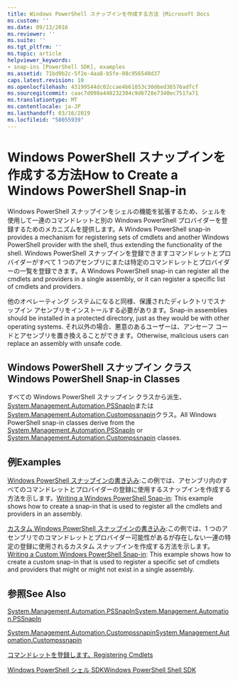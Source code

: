 ```yaml
---
title: Windows PowerShell スナップインを作成する方法 |Microsoft Docs
ms.custom: ''
ms.date: 09/13/2016
ms.reviewer: ''
ms.suite: ''
ms.tgt_pltfrm: ''
ms.topic: article
helpviewer_keywords:
- snap-ins [PowerShell SDK], examples
ms.assetid: 71bd9b2c-5f2e-4aa8-b5fe-08c956540d37
caps.latest.revision: 10
ms.openlocfilehash: 43199544dc02ccae4b61053c30d6ed36576adfcf
ms.sourcegitcommit: caac7d098a448232304c9d6728e7340ec7517a71
ms.translationtype: MT
ms.contentlocale: ja-JP
ms.lasthandoff: 03/16/2019
ms.locfileid: "58055939"
---
```

# <a name="how-to-create-a-windows-powershell-snap-in"></a><span data-ttu-id="cc3a0-102">Windows PowerShell スナップインを作成する方法</span><span class="sxs-lookup"><span data-stu-id="cc3a0-102">How to Create a Windows PowerShell Snap-in</span></span>

<span data-ttu-id="cc3a0-103">Windows PowerShell スナップインをシェルの機能を拡張するため、シェルを使用して一連のコマンドレットと別の Windows PowerShell プロバイダーを登録するためのメカニズムを提供します。</span><span class="sxs-lookup"><span data-stu-id="cc3a0-103">A Windows PowerShell snap-in provides a mechanism for registering sets of cmdlets and another Windows PowerShell provider with the shell, thus extending the functionality of the shell.</span></span> <span data-ttu-id="cc3a0-104">Windows PowerShell スナップインを登録できますコマンドレットとプロバイダーがすべて 1 つのアセンブリにまたは特定のコマンドレットとプロバイダーの一覧を登録できます。</span><span class="sxs-lookup"><span data-stu-id="cc3a0-104">A Windows PowerShell snap-in can register all the cmdlets and providers in a single assembly, or it can register a specific list of cmdlets and providers.</span></span>

<span data-ttu-id="cc3a0-105">他のオペレーティング システムになると同様、保護されたディレクトリでスナップイン アセンブリをインストールする必要があります。</span><span class="sxs-lookup"><span data-stu-id="cc3a0-105">Snap-in assemblies should be installed in a protected directory, just as they would be with other operating systems.</span></span> <span data-ttu-id="cc3a0-106">それ以外の場合、悪意のあるユーザーは、アンセーフ コードとアセンブリを置き換えることができます。</span><span class="sxs-lookup"><span data-stu-id="cc3a0-106">Otherwise, malicious users can replace an assembly with unsafe code.</span></span>

## <a name="windows-powershell-snap-in-classes"></a><span data-ttu-id="cc3a0-107">Windows PowerShell スナップイン クラス</span><span class="sxs-lookup"><span data-stu-id="cc3a0-107">Windows PowerShell Snap-in Classes</span></span>

<span data-ttu-id="cc3a0-108">すべての Windows PowerShell スナップイン クラスから派生、 [System.Management.Automation.PSSnapIn](/dotnet/api/System.Management.Automation.PSSnapIn)または[System.Management.Automation.Custompssnapin](/dotnet/api/System.Management.Automation.CustomPSSnapIn)クラス。</span><span class="sxs-lookup"><span data-stu-id="cc3a0-108">All Windows PowerShell snap-in classes derive from the [System.Management.Automation.PSSnapIn](/dotnet/api/System.Management.Automation.PSSnapIn) or [System.Management.Automation.Custompssnapin](/dotnet/api/System.Management.Automation.CustomPSSnapIn) classes.</span></span>

## <a name="examples"></a><span data-ttu-id="cc3a0-109">例</span><span class="sxs-lookup"><span data-stu-id="cc3a0-109">Examples</span></span>

<span data-ttu-id="cc3a0-110">[Windows PowerShell スナップインの書き込み](./writing-a-windows-powershell-snap-in.md):この例では、アセンブリ内のすべてのコマンドレットとプロバイダーの登録に使用するスナップインを作成する方法を示します。</span><span class="sxs-lookup"><span data-stu-id="cc3a0-110">[Writing a Windows PowerShell Snap-in](./writing-a-windows-powershell-snap-in.md): This example shows how to create a snap-in that is used to register all the cmdlets and providers in an assembly.</span></span>

<span data-ttu-id="cc3a0-111">[カスタム Windows PowerShell スナップインの書き込み](./writing-a-custom-windows-powershell-snap-in.md):この例では、1 つのアセンブリでのコマンドレットとプロバイダー可能性があるが存在しない一連の特定の登録に使用されるカスタム スナップインを作成する方法を示します。</span><span class="sxs-lookup"><span data-stu-id="cc3a0-111">[Writing a Custom Windows PowerShell Snap-in](./writing-a-custom-windows-powershell-snap-in.md): This example shows how to create a custom snap-in that is used to register a specific set of cmdlets and providers that might or might not exist in a single assembly.</span></span>

## <a name="see-also"></a><span data-ttu-id="cc3a0-112">参照</span><span class="sxs-lookup"><span data-stu-id="cc3a0-112">See Also</span></span>

[<span data-ttu-id="cc3a0-113">System.Management.Automation.PSSnapIn</span><span class="sxs-lookup"><span data-stu-id="cc3a0-113">System.Management.Automation.PSSnapIn</span></span>](/dotnet/api/System.Management.Automation.PSSnapIn)

[<span data-ttu-id="cc3a0-114">System.Management.Automation.Custompssnapin</span><span class="sxs-lookup"><span data-stu-id="cc3a0-114">System.Management.Automation.Custompssnapin</span></span>](/dotnet/api/System.Management.Automation.CustomPSSnapIn)

[<span data-ttu-id="cc3a0-115">コマンドレットを登録します。</span><span class="sxs-lookup"><span data-stu-id="cc3a0-115">Registering Cmdlets</span></span>](./registering-cmdlets.md)

[<span data-ttu-id="cc3a0-116">Windows PowerShell シェル SDK</span><span class="sxs-lookup"><span data-stu-id="cc3a0-116">Windows PowerShell Shell SDK</span></span>](../windows-powershell-reference.md)
